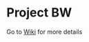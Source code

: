 # Project BW

Go to [Wiki](https://github.com/Kim-Taekwan/team-project-for-2024-fall-swpp-team-13/wiki) for more details
